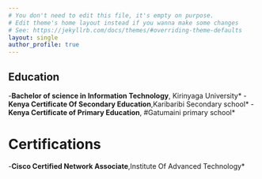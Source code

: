 ```yaml
---
# You don't need to edit this file, it's empty on purpose.
# Edit theme's home layout instead if you wanna make some changes
# See: https://jekyllrb.com/docs/themes/#overriding-theme-defaults
layout: single
author_profile: true
---
```

## Education 
-**Bachelor of science in Information Technology**, Kirinyaga University*
-**Kenya Certificate Of Secondary Education**,Karibaribi Secondary school*
-**Kenya Certificate of Primary Education**, #Gatumaini primary school*

# Certifications
-**Cisco Certified Network Associate**,Institute Of Advanced Technology*
